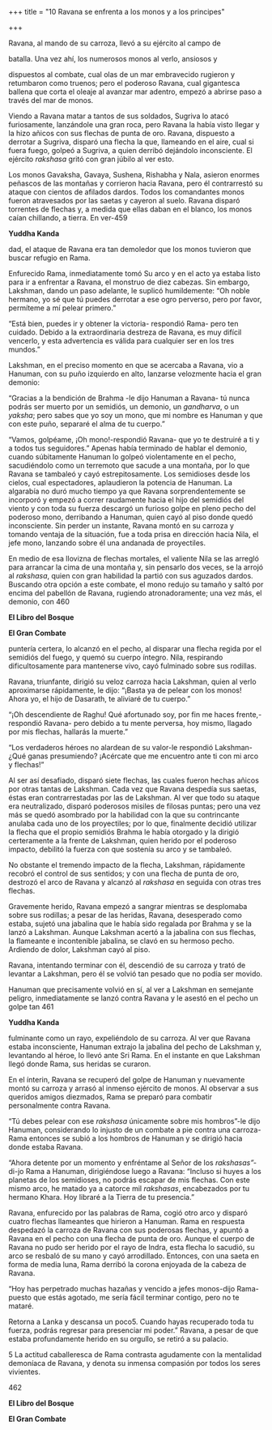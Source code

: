 +++
title = "10 Ravana se enfrenta a los monos y a los principes"

+++

Ravana, al mando de su carroza, llevó a su ejército al campo de

batalla. Una vez ahí, los numerosos monos al verlo, ansiosos y

dispuestos al combate, cual olas de un mar embravecido rugieron y retumbaron como truenos; pero el poderoso Ravana, cual gigantesca ballena que corta el oleaje al avanzar mar adentro, empezó a abrirse paso a través del mar de monos.

Viendo a Ravana matar a tantos de sus soldados, Sugriva lo atacó furiosamente, lanzándole una gran roca, pero Ravana la había visto llegar y la hizo añicos con sus flechas de punta de oro. Ravana, dispuesto a derrotar a Sugriva, disparó una flecha la que, llameando en el aire, cual si fuera fuego, golpeó a Sugriva, a quien derribó dejándolo inconsciente. El ejército *rakshasa* gritó con gran júbilo al ver esto.

Los monos Gavaksha, Gavaya, Sushena, Rishabha y Nala, asieron enormes peñascos de las montañas y corrieron hacia Ravana, pero él contrarrestó su ataque con cientos de afilados dardos. Todos los comandantes monos fueron atravesados por las saetas y cayeron al suelo. Ravana disparó torrentes de flechas y, a medida que ellas daban en el blanco, los monos caían chillando, a tierra. En ver-459

**Yuddha Kanda**

dad, el ataque de Ravana era tan demoledor que los monos tuvieron que buscar refugio en Rama.

Enfurecido Rama, inmediatamente tomó Su arco y en el acto ya estaba listo para ir a enfrentar a Ravana, el monstruo de diez cabezas. Sin embargo, Lakshman, dando un paso adelante, le suplicó humildemente: “Oh noble hermano, yo sé que tú puedes derrotar a ese ogro perverso, pero por favor, permíteme a mí pelear primero.”

“Está bien, puedes ir y obtener la victoria- respondió Rama- pero ten cuidado. Debido a la extraordinaria destreza de Ravana, es muy difícil vencerlo, y esta advertencia es válida para cualquier ser en los tres mundos.”

Lakshman, en el preciso momento en que se acercaba a Ravana, vio a Hanuman, con su puño izquierdo en alto, lanzarse velozmente hacia el gran demonio:

“Gracias a la bendición de Brahma -le dijo Hanuman a Ravana- tú nunca podrás ser muerto por un semidiós, un demonio, un *gandharva*, o un *yaksha*; pero sabes que yo soy un mono, que mi nombre es Hanuman y que con este puño, separaré el alma de tu cuerpo.”

“Vamos, golpéame, ¡Oh mono\!-respondió Ravana- que yo te destruiré a ti y a todos tus seguidores.” Apenas había terminado de hablar el demonio, cuando súbitamente Hanuman lo golpeó violentamente en el pecho, sacudiéndolo como un terremoto que sacude a una montaña, por lo que Ravana se tambaleó y cayó estrepitosamente. Los semidioses desde los cielos, cual espectadores, aplaudieron la potencia de Hanuman. La algarabía no duró mucho tiempo ya que Ravana sorprendentemente se incorporó y empezó a correr raudamente hacia el hijo del semidiós del viento y con toda su fuerza descargó un furioso golpe en pleno pecho del poderoso mono, derribando a Hanuman, quien cayó al piso donde quedó inconsciente. Sin perder un instante, Ravana montó en su carroza y tomando ventaja de la situación, fue a toda prisa en dirección hacia Nila, el jefe mono, lanzando sobre él una andanada de proyectiles.

En medio de esa llovizna de flechas mortales, el valiente Nila se las arregló para arrancar la cima de una montaña y, sin pensarlo dos veces, se la arrojó al *rakshasa*, quien con gran habilidad la partió con sus aguzados dardos. Buscando otra opción a este combate, el mono redujo su tamaño y saltó por encima del pabellón de Ravana, rugiendo atronadoramente; una vez más, el demonio, con 460

**El Libro del Bosque**

**El Gran Combate**

puntería certera, lo alcanzó en el pecho, al disparar una flecha regida por el semidiós del fuego, y quemó su cuerpo íntegro. Nila, respirando dificultosamente para mantenerse vivo, cayó fulminado sobre sus rodillas.

Ravana, triunfante, dirigió su veloz carroza hacia Lakshman, quien al verlo aproximarse rápidamente, le dijo: “¡Basta ya de pelear con los monos\! Ahora yo, el hijo de Dasarath, te aliviaré de tu cuerpo.”

“¡Oh descendiente de Raghu\! Qué afortunado soy, por fin me haces frente,-respondió Ravana- pero debido a tu mente perversa, hoy mismo, llagado por mis flechas, hallarás la muerte.”

“Los verdaderos héroes no alardean de su valor-le respondió Lakshman-¿Qué ganas presumiendo? ¡Acércate que me encuentro ante ti con mi arco y flechas\!”

Al ser así desafiado, disparó siete flechas, las cuales fueron hechas añicos por otras tantas de Lakshman. Cada vez que Ravana despedía sus saetas, éstas eran contrarrestadas por las de Lakshman. Al ver que todo su ataque era neutralizado, disparó poderosos misiles de filosas puntas; pero una vez más se quedó asombrado por la habilidad con la que su contrincante anulaba cada uno de los proyectiles; por lo que, finalmente decidió utilizar la flecha que el propio semidiós Brahma le había otorgado y la dirigió certeramente a la frente de Lakshman, quien herido por el poderoso impacto, debilitó la fuerza con que sostenía su arco y se tambaleó.

No obstante el tremendo impacto de la flecha, Lakshman, rápidamente recobró el control de sus sentidos; y con una flecha de punta de oro, destrozó el arco de Ravana y alcanzó al *rakshasa* en seguida con otras tres flechas.

Gravemente herido, Ravana empezó a sangrar mientras se desplomaba sobre sus rodillas; a pesar de las heridas, Ravana, desesperado como estaba, sujetó una jabalina que le había sido regalada por Brahma y se la lanzó a Lakshman. Aunque Lakshman acertó a la jabalina con sus flechas, la flameante e incontenible jabalina, se clavó en su hermoso pecho. Ardiendo de dolor, Lakshman cayó al piso.

Ravana, intentando terminar con él, descendió de su carroza y trató de levantar a Lakshman, pero él se volvió tan pesado que no podía ser movido.

Hanuman que precisamente volvió en sí, al ver a Lakshman en semejante peligro, inmediatamente se lanzó contra Ravana y le asestó en el pecho un golpe tan 461

**Yuddha Kanda**

fulminante como un rayo, expeliéndolo de su carroza. Al ver que Ravana estaba inconsciente, Hanuman extrajo la jabalina del pecho de Lakshman y, levantando al héroe, lo llevó ante Sri Rama. En el instante en que Lakshman llegó donde Rama, sus heridas se curaron.

En el ínterin, Ravana se recuperó del golpe de Hanuman y nuevamente montó su carroza y arrasó al inmenso ejército de monos. Al observar a sus queridos amigos diezmados, Rama se preparó para combatir personalmente contra Ravana.

“Tú debes pelear con ese *rakshasa* únicamente sobre mis hombros”-le dijo Hanuman, considerando lo injusto de un combate a pie contra una carroza- Rama entonces se subió a los hombros de Hanuman y se dirigió hacia donde estaba Ravana.

“Ahora detente por un momento y enfréntame al Señor de los *rakshasas”-* di-jo Rama a Hanuman, dirigiéndose luego a Ravana: “Incluso si huyes a los planetas de los semidioses, no podrás escapar de mis flechas. Con este mismo arco, he matado ya a catorce mil *rakshasas*, encabezados por tu hermano Khara. Hoy libraré a la Tierra de tu presencia.”

Ravana, enfurecido por las palabras de Rama, cogió otro arco y disparó cuatro flechas llameantes que hirieron a Hanuman. Rama en respuesta despedazó la carroza de Ravana con sus poderosas flechas, y apuntó a Ravana en el pecho con una flecha de punta de oro. Aunque el cuerpo de Ravana no pudo ser herido por el rayo de Indra, esta flecha lo sacudió, su arco se resbaló de su mano y cayó arrodillado. Entonces, con una saeta en forma de media luna, Rama derribó la corona enjoyada de la cabeza de Ravana.

“Hoy has perpetrado muchas hazañas y vencido a jefes monos-dijo Rama-puesto que estás agotado, me sería fácil terminar contigo, pero no te mataré.

Retorna a Lanka y descansa un poco5. Cuando hayas recuperado toda tu fuerza, podrás regresar para presenciar mi poder.” Ravana, a pesar de que estaba profundamente herido en su orgullo, se retiró a su palacio.

5 La actitud caballeresca de Rama contrasta agudamente con la mentalidad demoníaca de Ravana, y denota su inmensa compasión por todos los seres vivientes.

462

**El Libro del Bosque**

**El Gran Combate**
